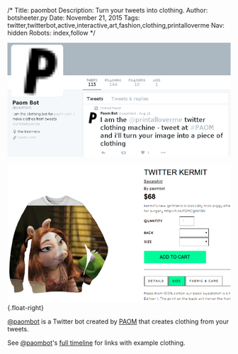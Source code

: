 /*
Title: paombot
Description:  Turn your tweets into clothing.
Author: botsheeter.py
Date: November 21, 2015
Tags: twitter,twitterbot,active,interactive,art,fashion,clothing,printalloverme
Nav: hidden
Robots: index,follow
*/

[![](/content/bots/twitterbots/images/paombot.png)](https://twitter.com/paombot)

[![](/content/bots/twitterbots/images/paombot-example.png)](https://paom.com/products/twitter-638795573735346176/){.float-right}

[@paombot](https://twitter.com/paombot) is a Twitter bot created by [PAOM](https://twitter.com/printalloverme) that creates clothing from your tweets.


See [@paombot](https://twitter.com/paombot)'s [full timeline](https://twitter.com/paombot/with_replies) for links with example clothing.

